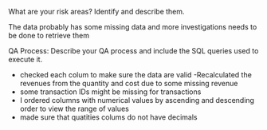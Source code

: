 What are your risk areas? Identify and describe them.

The data probably has some missing data and more investigations needs to be done to retrieve them

QA Process:
Describe your QA process and include the SQL queries used to execute it.
- checked each colum to make sure the data are valid
-Recalculated the revenues from the quantity and cost due to some missing revenue
- some transaction IDs might be missing for transactions
- I ordered columns with numerical values by ascending and descending order to view the range of values
- made sure that quatities colums do not have decimals